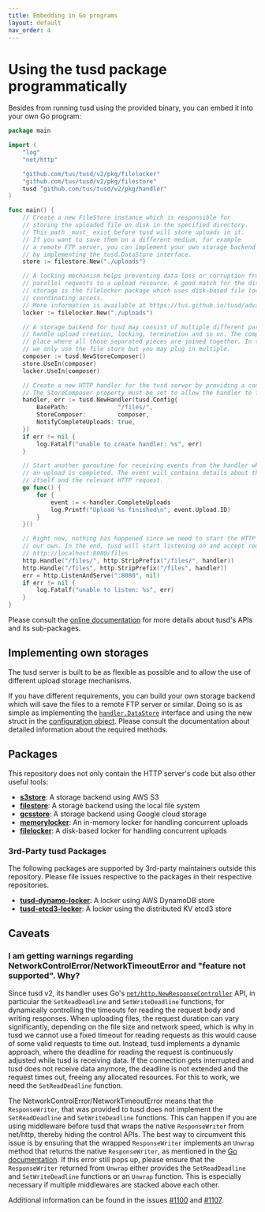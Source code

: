 ```yaml
---
title: Embedding in Go programs
layout: default
nav_order: 4
---
```


# Using the tusd package programmatically

Besides from running tusd using the provided binary, you can embed it into your own Go program:

```go
package main

import (
	"log"
	"net/http"

	"github.com/tus/tusd/v2/pkg/filelocker"
	"github.com/tus/tusd/v2/pkg/filestore"
	tusd "github.com/tus/tusd/v2/pkg/handler"
)

func main() {
	// Create a new FileStore instance which is responsible for
	// storing the uploaded file on disk in the specified directory.
	// This path _must_ exist before tusd will store uploads in it.
	// If you want to save them on a different medium, for example
	// a remote FTP server, you can implement your own storage backend
	// by implementing the tusd.DataStore interface.
	store := filestore.New("./uploads")

	// A locking mechanism helps preventing data loss or corruption from
	// parallel requests to a upload resource. A good match for the disk-based
	// storage is the filelocker package which uses disk-based file lock for
	// coordinating access.
	// More information is available at https://tus.github.io/tusd/advanced-topics/locks/.
	locker := filelocker.New("./uploads")

	// A storage backend for tusd may consist of multiple different parts which
	// handle upload creation, locking, termination and so on. The composer is a
	// place where all those separated pieces are joined together. In this example
	// we only use the file store but you may plug in multiple.
	composer := tusd.NewStoreComposer()
	store.UseIn(composer)
	locker.UseIn(composer)

	// Create a new HTTP handler for the tusd server by providing a configuration.
	// The StoreComposer property must be set to allow the handler to function.
	handler, err := tusd.NewHandler(tusd.Config{
		BasePath:              "/files/",
		StoreComposer:         composer,
		NotifyCompleteUploads: true,
	})
	if err != nil {
		log.Fatalf("unable to create handler: %s", err)
	}

	// Start another goroutine for receiving events from the handler whenever
	// an upload is completed. The event will contains details about the upload
	// itself and the relevant HTTP request.
	go func() {
		for {
			event := <-handler.CompleteUploads
			log.Printf("Upload %s finished\n", event.Upload.ID)
		}
	}()

	// Right now, nothing has happened since we need to start the HTTP server on
	// our own. In the end, tusd will start listening on and accept request at
	// http://localhost:8080/files
	http.Handle("/files/", http.StripPrefix("/files/", handler))
	http.Handle("/files", http.StripPrefix("/files", handler))
	err = http.ListenAndServe(":8080", nil)
	if err != nil {
		log.Fatalf("unable to listen: %s", err)
	}
}

```

Please consult the [online documentation](https://pkg.go.dev/github.com/tus/tusd/v2/pkg) for more details about tusd's APIs and its sub-packages.

## Implementing own storages

The tusd server is built to be as flexible as possible and to allow the use of different upload storage mechanisms.

If you have different requirements, you can build your own storage backend which will save the files to a remote FTP server or similar. Doing so is as simple as implementing the [`handler.DataStore`](https://pkg.go.dev/github.com/tus/tusd/v2/pkg/handler#DataStore) interface and using the new struct in the [configuration object](https://pkg.go.dev/github.com/tus/tusd/v2/pkg/handler#Config). Please consult the documentation about detailed information about the required methods.

## Packages

This repository does not only contain the HTTP server's code but also other
useful tools:

* [**s3store**](https://pkg.go.dev/github.com/tus/tusd/v2/pkg/s3store): A storage backend using AWS S3
* [**filestore**](https://pkg.go.dev/github.com/tus/tusd/v2/pkg/filestore): A storage backend using the local file system
* [**gcsstore**](https://pkg.go.dev/github.com/tus/tusd/v2/pkg/gcsstore): A storage backend using Google cloud storage
* [**memorylocker**](https://pkg.go.dev/github.com/tus/tusd/v2/pkg/memorylocker): An in-memory locker for handling concurrent uploads
* [**filelocker**](https://pkg.go.dev/github.com/tus/tusd/v2/pkg/filelocker): A disk-based locker for handling concurrent uploads

### 3rd-Party tusd Packages

The following packages are supported by 3rd-party maintainers outside this repository. Please file issues respective to the packages in their respective repositories.

* [**tusd-dynamo-locker**](https://github.com/chen-anders/tusd-dynamo-locker): A locker using AWS DynamoDB store
* [**tusd-etcd3-locker**](https://github.com/tus/tusd-etcd3-locker): A locker using the distributed KV etcd3 store

## Caveats

### I am getting warnings regarding NetworkControlError/NetworkTimeoutError and "feature not supported". Why?

Since tusd v2, its handler uses Go's [`net/http.NewResponseController`](https://pkg.go.dev/net/http#NewResponseController) API, in particular the `SetReadDeadline` and `SetWriteDeadline` functions, for dynamically controlling the timeouts for reading the request body and writing responses. When uploading files, the request duration can vary significantly, depending on the file size and network speed, which is why in tusd we cannot use a fixed timeout for reading requests as this would cause of some valid requests to time out. Instead, tusd implements a dynamic approach, where the deadline for reading the request is continuously adjusted while tusd is receiving data. If the connection gets interrupted and tusd does not receive data anymore, the deadline is not extended and the request times out, freeing any allocated resources. For this to work, we need the `SetReadDeadline` function.

The NetworkControlError/NetworkTimeoutError means that the `ResponseWriter`, that was provided to tusd does not implement the `SetReadDeadline` and `SetWriteDeadline` functions. This can happen if you are using middleware before tusd that wraps the native `ResponseWriter` from net/http, thereby hiding the control APIs. The best way to circumvent this issue is by ensuring that the wrapped `ResponseWriter` implements an `Unwrap` method that returns the native `ResponseWriter`, as mentioned in the [Go documentation](https://pkg.go.dev/net/http#NewResponseController). If this error still pops up, please ensure that the `ResponseWriter` returned from `Unwrap` either provides the `SetReadDeadline` and `SetWriteDeadline` functions or an `Unwrap` function. This is especially necessary if multiple middlewares are stacked above each other.

Additional information can be found in the issues [#1100](https://github.com/tus/tusd/issues/1100) and [#1107](https://github.com/tus/tusd/issues/1107).
